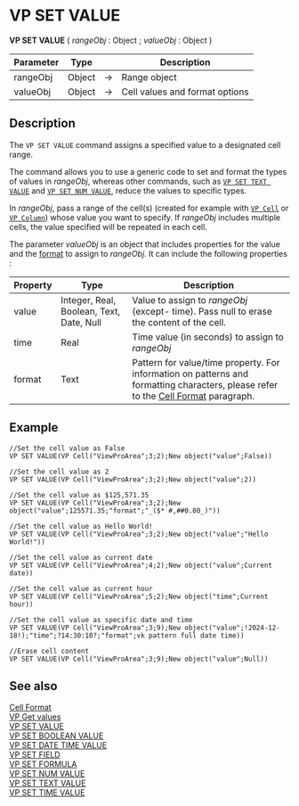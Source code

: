 # VP SET VALUE


**VP SET VALUE** ( *rangeObj* : Object ; *valueObj* : Object ) 



|Parameter|Type||Description|
|---|---|---|---|
|rangeObj |Object|->|Range object|
|valueObj  |Object|->|Cell values and format options|

## Description

The `VP SET VALUE` command assigns a specified value to a designated cell range.

The command allows you to use a generic code to set and format the types of values in *rangeObj*, whereas other commands, such as [`VP SET TEXT VALUE`](VP%20SET%20TEXT%20VALUE.md) and [`VP SET NUM VALUE`](VP%20SET%20NUM%20VALUE.md), reduce the values to specific types.

In *rangeObj*, pass a range of the cell(s) (created for example with [`VP Cell`](vp-cell) or [`VP Column`](VP%20Column.md)) whose value you want to specify. If *rangeObj* includes multiple cells, the value specified will be repeated in each cell.

The parameter *valueObj* is an object that includes properties for the value and the [format](../configuring.md#cell-format) to assign to *rangeObj*. It can include the following properties :

|Property| Type |Description|
|---|---|---|
|value| Integer, Real, Boolean, Text, Date, Null| Value to assign to *rangeObj* (except- time). Pass null to erase the content of the cell.|
|time |Real |Time value (in seconds) to assign to *rangeObj*|
|format |Text| Pattern for value/time property. For information on patterns and formatting characters, please refer to the [Cell Format](../configuring.md#cell-format) paragraph.

## Example

```4d
//Set the cell value as False
VP SET VALUE(VP Cell("ViewProArea";3;2);New object("value";False))
 
//Set the cell value as 2
VP SET VALUE(VP Cell("ViewProArea";3;2);New object("value";2))
 
//Set the cell value as $125,571.35
VP SET VALUE(VP Cell("ViewProArea";3;2);New object("value";125571.35;"format";"_($* #,##0.00_)"))
 
//Set the cell value as Hello World!
VP SET VALUE(VP Cell("ViewProArea";3;2);New object("value";"Hello World!"))
 
//Set the cell value as current date
VP SET VALUE(VP Cell("ViewProArea";4;2);New object("value";Current date))
 
//Set the cell value as current hour
VP SET VALUE(VP Cell("ViewProArea";5;2);New object("time";Current hour))
 
//Set the cell value as specific date and time
VP SET VALUE(VP Cell("ViewProArea";3;9);New object("value";!2024-12-18!);"time";?14:30:10?;"format";vk pattern full date time))
 
//Erase cell content
VP SET VALUE(VP Cell("ViewProArea";3;9);New object("value";Null))
```

## See also

[Cell Format](../configuring.md#cell-format)<br/>
[VP Get values](VP%20Get%20value.md)<br/>
[VP SET VALUE](VP%20SET%20VALUE.md)<br/>
[VP SET BOOLEAN VALUE](VP%20SET%20BOOLEAN%20VALUE.md)<br/>
[VP SET DATE TIME VALUE](VP%20SET%20DATE%20TIME%20VALUE.md)<br/>
[VP SET FIELD](VP%20SET%20FIELD.md)<br/>
[VP SET FORMULA](VP%20SET%20FORMULA.md)<br/>
[VP SET NUM VALUE](VP%20SET%20NUM%20VALUE.md)<br/>
[VP SET TEXT VALUE](VP%20SET%20TEXT%20VALUE.md)<br/>
[VP SET TIME VALUE](VP%20SET%20TIME%20VALUE.md)